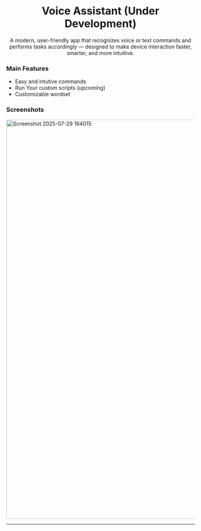 <div align="center">




# Voice Assistant (Under Development)

A modern, user-friendly app that recognizes voice or text commands and performs tasks accordingly — designed to make device interaction faster, smarter, and more intuitive.

</div>



### Main Features

- Easy and intutive commands
- Run Your custom scripts (upcoming)
- Customizable wordset


### Screenshots

<img width="1892" height="1068" alt="Screenshot 2025-07-29 164015" src="https://github.com/user-attachments/assets/9ad65a9c-1252-4ea1-9a2b-1999fd3b0204" />


---



